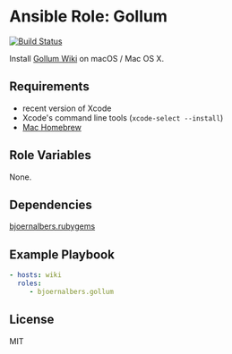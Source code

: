 Ansible Role: Gollum
====================

[![Build Status](https://travis-ci.org/bjoernalbers/ansible-role-gollum.svg?branch=master)](https://travis-ci.org/bjoernalbers/ansible-role-gollum)

Install [Gollum Wiki](https://github.com/gollum/gollum) on macOS / Mac OS X.

Requirements
------------

- recent version of Xcode
- Xcode's command line tools (`xcode-select --install`)
- [Mac Homebrew](http://brew.sh)

Role Variables
--------------

None.

Dependencies
------------

[bjoernalbers.rubygems](https://galaxy.ansible.com/bjoernalbers/rubygems/)

Example Playbook
----------------

```yaml
- hosts: wiki
  roles:
     - bjoernalbers.gollum
```

License
-------

MIT
